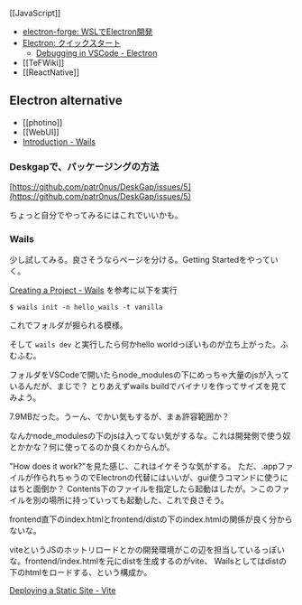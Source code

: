 [[JavaScript]]

- [electron-forge: WSLでElectron開発](https://www.electronforge.io/guides/developing-with-wsl)
- [Electron: クイックスタート](https://www.electronjs.org/docs/tutorial/quick-start)
   - [Debugging in VSCode - Electron](https://www.electronjs.org/docs/latest/tutorial/debugging-vscode)
- [[TeFWiki]]
- [[ReactNative]]

## Electron alternative

- [[photino]]
- [[WebUI]]
- [Introduction - Wails](https://wails.io/docs/introduction)

### Deskgapで、パッケージングの方法

[https://github.com/patr0nus/DeskGap/issues/5](https://github.com/patr0nus/DeskGap/issues/5)

ちょっと自分でやってみるにはこれでいいかも。

### Wails

少し試してみる。良さそうならページを分ける。Getting Startedをやっていく。

[Creating a Project - Wails](https://wails.io/docs/gettingstarted/firstproject) を参考に以下を実行

```
$ wails init -n hello_wails -t vanilla
```

これでフォルダが掘られる模様。

そして `wails dev` と実行したら何かhello worldっぽいものが立ち上がった。ふむふむ。

フォルダをVSCodeで開いたらnode_modulesの下にめっちゃ大量のjsが入っているんだが、まじで？
とりあえずwails buildでバイナリを作ってサイズを見てみよう。

7.9MBだった。うーん、でかい気もするが、まぁ許容範囲か？

なんかnode_modulesの下のjsは入ってない気がするな。これは開発側で使う奴とかかな？何に使ってるのか良くわからんが。

"How does it work?"を見た感じ、これはイケそうな気がする。
ただ、.appファイルが作られちゃうのでElectronの代替にはいいが、gui使うコマンドに使うにはちと面倒か？
Contents下のファイルを指定したら起動はしたが。＞このファイルを別の場所に持っていっても起動した、これで良さそう。

frontend直下のindex.htmlとfrontend/distの下のindex.htmlの関係が良く分からないな。

viteというJSのホットリロードとかの開発環境がこの辺を担当しているっぽいな。frontend/index.htmlを元にdistを生成するのがvite、
Wailsとしてはdistの下のhtmlをロードする、という構成か。

[Deploying a Static Site - Vite](https://vite.dev/guide/static-deploy.html)